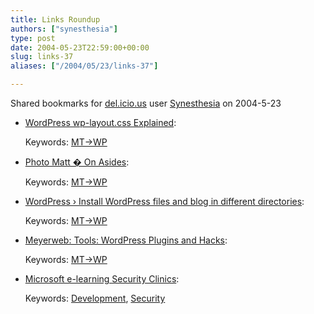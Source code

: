 ```yaml
---
title: Links Roundup
authors: ["synesthesia"]
type: post
date: 2004-05-23T22:59:00+00:00
slug: links-37 
aliases: ["/2004/05/23/links-37"]

---
```

Shared bookmarks for [del.icio.us][1] user  [Synesthesia][2] on 2004-5-23

  * [WordPress wp-layout.css Explained][3]:
   
    Keywords: [MT->WP][4]
  * [Photo Matt � On Asides][5]:
   
    Keywords: [MT->WP][4]
  * [WordPress › Install WordPress files and blog in different directories][6]:
   
    Keywords: [MT->WP][4]
  * [Meyerweb: Tools: WordPress Plugins and Hacks][7]:
   
    Keywords: [MT->WP][4]
  * [Microsoft e-learning Security Clinics][8]:
   
    Keywords: [Development][9], [Security][10]

 [1]: https://del.icio.us/
 [2]: https://del.icio.us/synesthesia
 [3]: https://blog.nuclearmoose.com/wp-docs/wp-layout-explained.htm "https://blog.nuclearmoose.com/wp-docs/wp-layout-explained.htm"
 [4]: https://del.icio.us/synesthesia/MT->WP
 [5]: https://photomatt.net/archives/2004/05/19/asides/ "https://photomatt.net/archives/2004/05/19/asides/"
 [6]: https://wordpress.org/docs/installation/different-address/ "https://wordpress.org/docs/installation/different-address/"
 [7]: https://www.meyerweb.com/eric/tools/wordpress/ "https://www.meyerweb.com/eric/tools/wordpress/"
 [8]: https://www.microsoftelearning.com/security/ "https://www.microsoftelearning.com/security/"
 [9]: https://del.icio.us/synesthesia/Development
 [10]: https://del.icio.us/synesthesia/Security